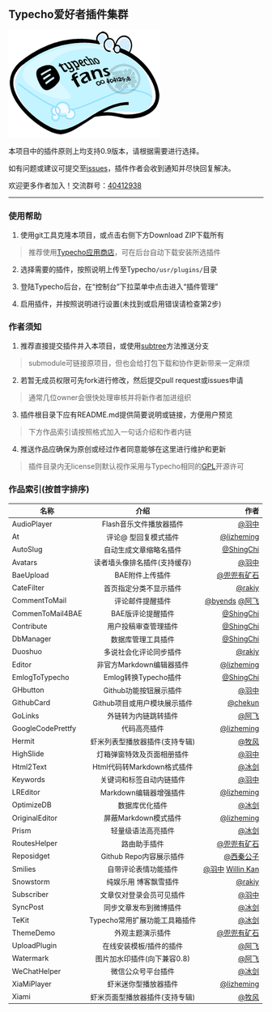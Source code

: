 ## Typecho爱好者插件集群

![logo](https://raw.githubusercontent.com/typecho-fans/typecho-fans.github.io/master/soapgroup.png)

本项目中的插件原则上均支持0.9版本，请根据需要进行选择。

如有问题或建议可提交至[issues](https://github.com/typecho-fans/plugins/issues)，插件作者会收到通知并尽快回复解决。

欢迎更多作者加入！交流群号：[40412938](http://shang.qq.com/wpa/qunwpa?idkey=a5a8afedf099e18ddf9b530db9217251e39001d52aace42888bf470d9b6cb86a)

<hr>

### 使用帮助

 1. 使用git工具克隆本项目，或点击右侧下方Download ZIP下载所有

 > 推荐使用[Typecho应用商店](https://github.com/typecho-app-store/AppStore)，可在后台自动下载安装所选插件

 2. 选择需要的插件，按照说明上传至Typecho`/usr/plugins/`目录

 3. 登陆Typecho后台，在“控制台”下拉菜单中点击进入“插件管理”

 4. 启用插件，并按照说明进行设置(未找到或启用错误请检查第2步)

### 作者须知

 1. 推荐直接提交插件并入本项目，或使用[subtree](http://aoxuis.me/posts/2013/08/07/git-subtree/)方法推送分支

 > submodule可链接原项目，但也会给打包下载和协作更新带来一定麻烦

 2. 若暂无成员权限可先fork进行修改，然后提交pull request或issues申请

 > 通常几位owner会很快处理审核并将新作者加进组织

 3. 插件根目录下应有README.md提供简要说明或链接，方便用户预览
 
 > 下方作品索引请按照格式加入一句话介绍和作者内链

4. 推送作品应确保为原创或经过作者同意能够在这里进行维护和更新

 > 插件目录内无license则默认视作采用与Typecho相同的[GPL](https://github.com/typecho/typecho/blob/master/license.txt)开源许可
### 作品索引(按首字排序)

| 名称 | 介绍 | 作者 |
| ---- |:----:| ----:|
| AudioPlayer | Flash音乐文件播放器插件 | [@羽中](https://github.com/jzwalk) |
| At | 评论@ 型回复模式插件 | [@lizheming](https://github.com/lizheming) |
| AutoSlug | 自动生成文章缩略名插件 | [@ShingChi](https://github.com/shingchi) |
| Avatars | 读者墙头像排名插件(支持缓存) | [@羽中](https://github.com/jzwalk) |
| BaeUpload | BAE附件上传插件 | [@兜兜有矿石](https://github.com/qqff01) |
| CateFilter | 首页指定分类不显示插件 | [@rakiy](https://github.com/rakiy) |
| CommentToMail | 评论邮件提醒插件 | [@byends](https://github.com/byends) [@阿飞](https://github.com/defeme) |
| CommenToMail4BAE | BAE版评论提醒插件 | [@ShingChi](https://github.com/shingchi) |
| Contribute | 用户投稿审查管理插件 | [@ShingChi](https://github.com/shingchi) |
| DbManager | 数据库管理工具插件 | [@ShingChi](https://github.com/shingchi) |
| Duoshuo | 多说社会化评论同步插件 | [@rakiy](https://github.com/rakiy) |
| Editor | 非官方Markdown编辑器插件 | [@lizheming](https://github.com/lizheming) |
| EmlogToTypecho | Emlog转换Typecho插件 | [@ShingChi](https://github.com/shingchi) |
| GHbutton | Github功能按钮展示插件 | [@羽中](https://github.com/jzwalk) |
| GithubCard | Github项目或用户模块展示插件 | [@chekun](https://github.com/chekun) |
| GoLinks | 外链转为内链跳转插件 | [@阿飞](https://github.com/defeme) |
| GoogleCodePrettfy | 代码高亮插件 | [@lizheming](https://github.com/lizheming) |
| Hermit | 虾米列表型播放器插件(支持专辑) | [@牧风](https://github.com/iMuFeng) |
| HighSlide | 灯箱弹窗特效及页面相册插件 | [@羽中](https://github.com/jzwalk) |
| Html2Text | Html代码转Markdown格式插件 | [@冰剑](https://github.com/binjoo) |
| Keywords | 关键词和标签自动内链插件 | [@羽中](https://github.com/jzwalk) |
| LREditor | Markdown编辑器增强插件 | [@lizheming](http://github.com/lizheming) |
| OptimizeDB | 数据库优化插件 | [@冰剑](https://github.com/binjoo) |
| OriginalEditor | 屏蔽Markdown模式插件 | [@lizheming](http://github.com/lizheming) |
| Prism | 轻量级语法高亮插件 | [@冰剑](https://github.com/binjoo) |
| RoutesHelper | 路由助手插件 | [@兜兜有矿石](https://github.com/qqff01) |
| Reposidget | Github Repo内容展示插件 | [@西秦公子](https://github.com/xiqingongzi) |
| Smilies | 自带评论表情功能插件 | [@羽中](https://github.com/jzwalk) [Willin Kan](http://kan.willin.org) |
| Snowstorm | 纯娱乐用 博客飘雪插件 | [@rakiy](https://github.com/rakiy) |
| Subscriber | 文章仅对登录会员可见插件 | [@羽中](https://github.com/jzwalk) |
| SyncPost | 同步文章发布到微博插件 | [@冰剑](https://github.com/binjoo) |
| TeKit | Typecho常用扩展功能工具箱插件 | [@冰剑](https://github.com/binjoo) |
| ThemeDemo | 外观主题演示插件 | [@兜兜有矿石](https://github.com/qqff01) |
| UploadPlugin | 在线安装模板/插件的插件 | [@阿飞](https://github.com/defeme) |
| Watermark | 图片加水印插件(向下兼容0.8) | [@阿飞](https://github.com/defeme) |
| WeChatHelper | 微信公众号平台插件 | [@冰剑](https://github.com/binjoo) |
| XiaMiPlayer | 虾米迷你型播放器插件 | [@lizheming](https://github.com/lizheming) |
| Xiami | 虾米页面型播放器插件(支持专辑) | [@牧风](https://github.com/iMuFeng) |
